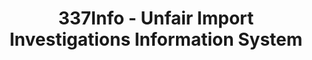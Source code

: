 ---
bigquery: https://console.cloud.google.com/bigquery?p=patents-public-data&d=usitc_investigations&page=dataset&project=sheets-management-319211
citation: US International Trade Commission 337Info Unfair Import Investigations Information
  System
contributors: US International Trade Comission
cost: None
description: US International Trade Commission 337Info Unfair Import Investigations
  Information System contains data on investigations done under Section 337. Section
  337 declares the infringement of certain statutory intellectual property rights
  and other forms of unfair competition in import trade to be unlawful practices.
  Most Section 337 investigations involve allegations of patent or registered trademark
  infringement.
documentation: FAQ and tutorial available on the site
last_edit: 04/08/2022, 23:44:48
location: https://pubapps2.usitc.gov/337external/
maintained_by: US International Trade Comission
schema_fields:
- investigationNo
- finalIdOnViolationIssue
- finalIdOnViolationDue
- actualEndDateEvidHear
- ouiiParticipation
- actualStartDateEvidHear
- issueDateOtherNonFinal
- finalDetNoViolation
- investigationType
- dateCreated
- aljAssigned
- invUnfairAct
- scheduledEndDateEvidHear
- cafcAppeals
- internalRemand
- respondent
- patentNumber
- trademarkNumbers
- targetDate
- publication_number
- gcAttorney
- investigationTermDate
- currentActiveALJ
- teoIdDueDate
- teoProceedingInvolved
- currentStatus
- docketNo
- markmanHearing
- title
- id
- patentNumbers
- dateOfPublicationFrNotice
- endDateMarkmanHearing
- dateComplaintFiled
- scheduledStartDateEvidHear
- lastUpdated
- teoIdIssueDate
- copyrightNumbers
- finalDetViolation
- complainant
- teoReliefGranted
- ouiiAttorney
- htsNumbers
- startDateMarkmanHearing
shortname: unfair_import_investigations
tags:
- import
- legal
- trade
timeframe: 2008-2021 (prior to 2008 downloadable as a JSON file)
title: 337Info - Unfair Import Investigations Information System
uuid: 2721f5ec-e599-4890-9265-9706719fc71e
---